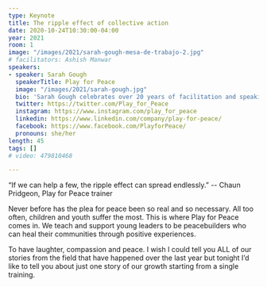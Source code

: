 ```yaml
---
type: Keynote
title: The ripple effect of collective action
date: 2020-10-24T10:30:00-04:00
year: 2021
room: 1
image: "/images/2021/sarah-gough-mesa-de-trabajo-2.jpg"
# facilitators: Ashish Manwar
speakers:
- speaker: Sarah Gough
  speakerTitle: Play for Peace
  image: "/images/2021/sarah-gough.jpg"
  bio: 'Sarah Gough celebrates over 20 years of facilitation and speaking experience, spreading experiential education across the globe as Executive Director of Play for Peace, an organization that brings together youth, adults and organizations from communities in conflict through cooperative play to create laughter, compassion and peace. Grounded by an MSW from the University of Michigan, her passion for mentoring change-makers is evidenced by her founding of a Trainers Certification course for experiential educators and leading ongoing workshops with young people in Latin and North America, Africa, Asia, Europe and the Middle East. She has published the direct impact of her work with research articles in JEE, other publications as well as with the book co-authored PeaceCircles. Sarah is also an advisor to Kikori, a mobile app & community driven platform of experiential education activities for educators, facilitators and trainers. She is the recipient of the 2021 Michael Stratton Practitioners Award from the Association of Experiential Education.'
  twitter: https://twitter.com/Play_for_Peace
  instagram: https://www.instagram.com/play_for_peace
  linkedin: https://www.linkedin.com/company/play-for-peace/
  facebook: https://www.facebook.com/PlayforPeace/
  pronouns: she/her
length: 45
tags: []
# video: 479810468

---
```


“If we can help a few, the ripple effect can spread endlessly.” -- Chaun Pridgeon, Play for Peace trainer

Never before has the plea for peace been so real and so necessary. All too often, children and youth suffer the most. This is where Play for Peace comes in. We teach and support young leaders to be peacebuilders who can heal their communities through positive experiences.

To have laughter, compassion and peace.  I wish I could tell you ALL of our stories from the field that have happened over the last year but tonight I’d like to tell you about just one story of our growth starting from a single training.